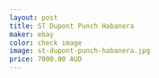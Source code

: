 ```yaml
---
layout: post
title: ST Dupont Punch Habanera
maker: ebay
color: check image
image: st-dupont-punch-habanera.jpg
price: 7000.00 AUD
---
```

